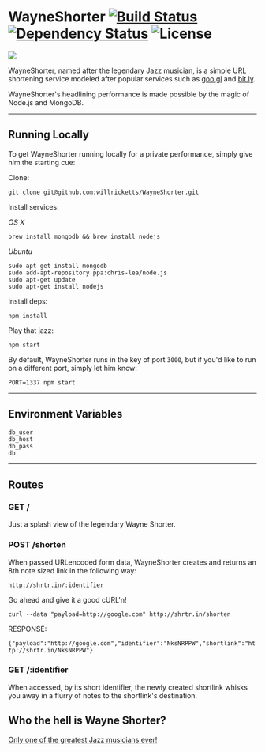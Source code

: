 # WayneShorter [![Build Status](https://travis-ci.org/willricketts/WayneShorter.svg?branch=master)](https://travis-ci.org/willricketts/WayneShorter) [![Dependency Status](https://david-dm.org/willricketts/wayneshorter.svg)](https://david-dm.org/willricketts/wayneshorter) ![License](https://img.shields.io/badge/license-GPLv3-blue.svg)

![](http://i.imgur.com/6JBw8jW.png)

WayneShorter, named after the legendary Jazz musician, is a simple URL shortening service modeled after popular services such as [goo.gl](http://goo.gl) and [bit.ly](http://bit.ly).

WayneShorter's headlining performance is made possible by the magic of Node.js and MongoDB.

---

## Running Locally
To get WayneShorter running locally for a private performance, simply give him the starting cue:

Clone:
```
git clone git@github.com:willricketts/WayneShorter.git
```

Install services:

*OS X*
```
brew install mongodb && brew install nodejs
```

*Ubuntu*
```
sudo apt-get install mongodb
sudo add-apt-repository ppa:chris-lea/node.js 
sudo apt-get update
sudo apt-get install nodejs
```
Install deps:
```
npm install
```

Play that jazz:
```
npm start
```

By default, WayneShorter runs in the key of port `3000`, but if you'd like to run on a different port, simply let him know:

```
PORT=1337 npm start
```

---


## Environment Variables
```
db_user
db_host
db_pass
db
```


---

## Routes

### GET /

Just a splash view of the legendary Wayne Shorter.

### POST /shorten
When passed URLencoded form data, WayneShorter creates and returns an 8th note sized link in the following way:
```
http://shrtr.in/:identifier
```
Go ahead and give it a good cURL'n!

`curl --data "payload=http://google.com" http://shrtr.in/shorten`

RESPONSE:

`{"payload":"http://google.com","identifier":"NksNRPPW","shortlink":"http://shrtr.in/NksNRPPW"}`

### GET /:identifier
When accessed, by its short identifier, the newly created shortlink whisks you away in a flurry of notes to the shortlink's destination.

## Who the hell is Wayne Shorter?
[Only one of the greatest Jazz musicians ever!](https://en.wikipedia.org/wiki/Wayne_Shorter)

